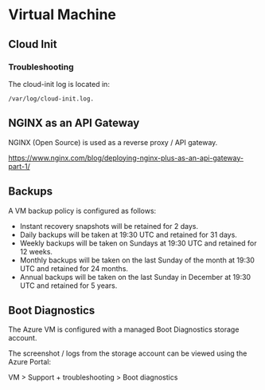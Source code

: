 # Virtual Machine

## Cloud Init

### Troubleshooting

The cloud-init log is located in:

`/var/log/cloud-init.log.`

## NGINX as an API Gateway

NGINX (Open Source) is used as a reverse proxy / API gateway.

https://www.nginx.com/blog/deploying-nginx-plus-as-an-api-gateway-part-1/

## Backups

A VM backup policy is configured as follows:
- Instant recovery snapshots will be retained for 2 days.
- Daily backups will be taken at 19:30 UTC and retained for 31 days.
- Weekly backups will be taken on Sundays at 19:30 UTC and retained for 12 weeks.
- Monthly backups will be taken on the last Sunday of the month at 19:30 UTC and retained for 24 months.
- Annual backups will be taken on the last Sunday in December at 19:30 UTC and retained for 5 years.

## Boot Diagnostics

The Azure VM is configured with a managed Boot Diagnostics storage account.

The screenshot / logs from the storage account can be viewed using the Azure Portal:

VM > Support + troubleshooting > Boot diagnostics
